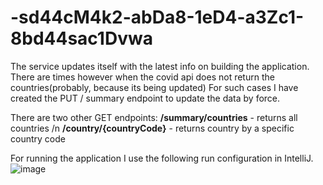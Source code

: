 # -sd44cM4k2-abDa8-1eD4-a3Zc1-8bd44sac1Dvwa

The service updates itself with the latest info on building the application.
There are times however when the covid api does not return the countries(probably, because its being updated)
For such cases I have created the PUT / summary endpoint to update the data by force.

There are two other GET endpoints:
**/summary/countries** - returns all countries /n
**/country/{countryCode}** - returns country by a specific country code


For running the application I use the following run configuration in IntelliJ.
![image](https://user-images.githubusercontent.com/48070027/222758705-095b8955-1b15-4458-996f-166262a61b3b.png)
